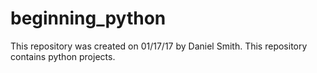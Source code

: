 # beginning_python
This repository was created on 01/17/17 by Daniel Smith.
This repository contains python projects.
